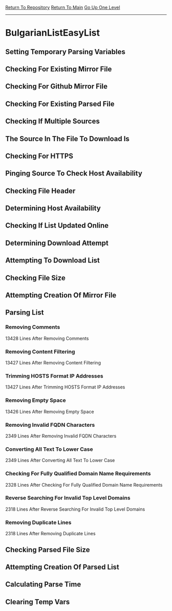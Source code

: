 [Return To Repository](https://github.com/deathbybandaid/piholeparser/)
[Return To Main](https://github.com/deathbybandaid/piholeparser/blob/master/RecentRunLogs/Mainlog.md)
[Go Up One Level](https://github.com/deathbybandaid/piholeparser/blob/master/RecentRunLogs/TopLevelScripts/30-Processing-External-Blacklists.md)
____________________________________
# BulgarianListEasyList
## Setting Temporary Parsing Variables
## Checking For Existing Mirror File
## Checking For Github Mirror File
## Checking For Existing Parsed File
## Checking If Multiple Sources
## The Source In The File To Download Is
## Checking For HTTPS
## Pinging Source To Check Host Availability
## Checking File Header
## Determining Host Availability
## Checking If List Updated Online
## Determining Download Attempt
## Attempting To Download List
## Checking File Size
## Attempting Creation Of Mirror File
## Parsing List
### Removing Comments
13428 Lines After Removing Comments
### Removing Content Filtering
13427 Lines After Removing Content Filtering
### Trimming HOSTS Format IP Addresses
13427 Lines After Trimming HOSTS Format IP Addresses
### Removing Empty Space
13426 Lines After Removing Empty Space
### Removing Invalid FQDN Characters
2349 Lines After Removing Invalid FQDN Characters
### Converting All Text To Lower Case
2349 Lines After Converting All Text To Lower Case
### Checking For Fully Qualified Domain Name Requirements
2328 Lines After Checking For Fully Qualified Domain Name Requirements
### Reverse Searching For Invalid Top Level Domains
2318 Lines After Reverse Searching For Invalid Top Level Domains
### Removing Duplicate Lines
2318 Lines After Removing Duplicate Lines
## Checking Parsed File Size
## Attempting Creation Of Parsed List
## Calculating Parse Time
## Clearing Temp Vars
